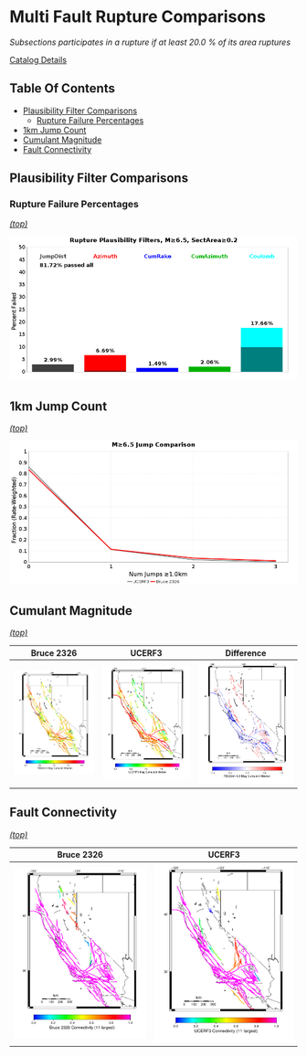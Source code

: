 # Multi Fault Rupture Comparisons

*Subsections participates in a rupture if at least 20.0 % of its area ruptures*

[Catalog Details](../#bruce-2326)

## Table Of Contents
* [Plausibility Filter Comparisons](#plausibility-filter-comparisons)
  * [Rupture Failure Percentages](#rupture-failure-percentages)
* [1km Jump Count](#1km-jump-count)
* [Cumulant Magnitude](#cumulant-magnitude)
* [Fault Connectivity](#fault-connectivity)
## Plausibility Filter Comparisons

### Rupture Failure Percentages
*[(top)](#table-of-contents)*


![Plausibility Filter](resources/filters_m6.5_skip5000_sectArea0.2.png)
## 1km Jump Count
*[(top)](#table-of-contents)*


![Plausibility Filter](resources/jumps_1.0km.png)

## Cumulant Magnitude
*[(top)](#table-of-contents)*


| Bruce 2326 | UCERF3 | Difference |
|-----|-----|-----|
| ![Bruce 2326](resources/mag_cumulant_medians_rsqsim.png) | ![UCERF3](resources/mag_cumulant_medians_ucerf3.png) | ![Difference](resources/mag_cumulant_medians_diff.png) |

## Fault Connectivity
*[(top)](#table-of-contents)*


| Bruce 2326 | UCERF3 |
|-----|-----|
| ![Bruce 2326](resources/connectivity_rsqsim.png) | ![UCERF3](resources/connectivity_ucerf3.png) |

